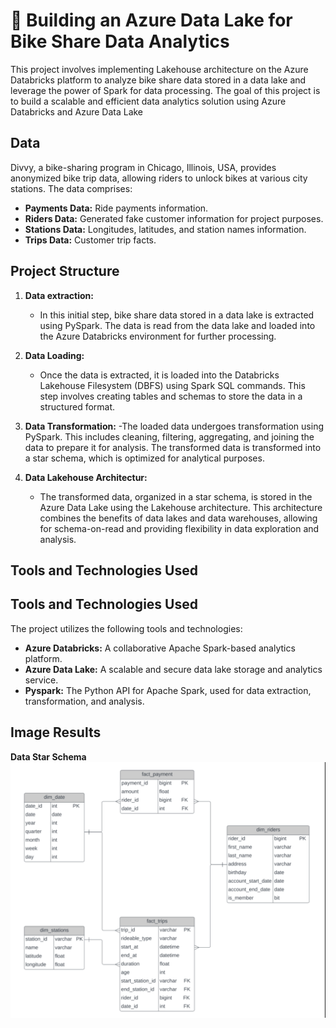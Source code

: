 # 🚀 Building an Azure Data Lake for Bike Share Data Analytics

This project involves implementing Lakehouse architecture on the Azure Databricks platform to analyze bike share data stored in a data lake and leverage the power of Spark for data processing. The goal of this project is to build a scalable and efficient data analytics solution using Azure Databricks and Azure Data Lake

## Data
Divvy, a bike-sharing program in Chicago, Illinois, USA, provides anonymized bike trip data, allowing riders to unlock bikes at various city stations. The data comprises:

- **Payments Data:** Ride payments information.
- **Riders Data:** Generated fake customer information for project purposes.
- **Stations Data:** Longitudes, latitudes, and station names information.
- **Trips Data:** Customer trip facts.

## Project Structure
1. **Data extraction:**
    - In this initial step, bike share data stored in a data lake is extracted using PySpark. The data is read from the data lake and loaded into the Azure Databricks environment for further processing.

2. **Data Loading:**
    - Once the data is extracted, it is loaded into the Databricks Lakehouse Filesystem (DBFS) using Spark SQL commands. This step involves creating tables and schemas to store the data in a structured format.

3. **Data Transformation:**
    -The loaded data undergoes transformation using PySpark. This includes cleaning, filtering, aggregating, and joining the data to prepare it for analysis. The transformed data is transformed into a star schema, which is optimized for analytical purposes.

4. **Data Lakehouse Architectur:**
    - The transformed data, organized in a star schema, is stored in the Azure Data Lake using the Lakehouse architecture. This architecture combines the benefits of data lakes and data warehouses, allowing for schema-on-read and providing flexibility in data exploration and analysis.

## Tools and Technologies Used
## Tools and Technologies Used
The project utilizes the following tools and technologies:

- **Azure Databricks:** A collaborative Apache Spark-based analytics platform.
- **Azure Data Lake:** A scalable and secure data lake storage and analytics service.
- **Pyspark:** The Python API for Apache Spark, used for data extraction, transformation, and analysis.

## Image Results

**Data Star Schema**
![ERP](https://github.com/DchemistRae/DEND-projects/blob/main/Building%20Data%20warehouse%20for%20Bike%20Share%20Data%20Analytics/images/ERP%20diagram.png)
